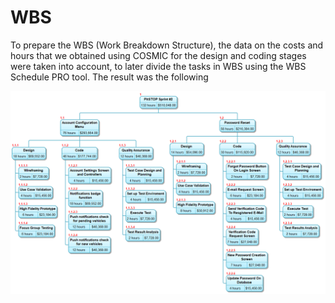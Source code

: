 # WBS

To prepare the WBS (Work Breakdown Structure), the data on the costs and hours that we obtained using COSMIC for the design and coding stages were taken into account, to later divide the tasks in WBS using the WBS Schedule PRO tool. The result was the following

![WBS](https://github.com/hjanssena/FIS-Proyecto/blob/PD-3/Assets/WBS.png)